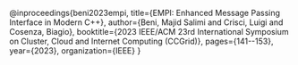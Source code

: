 @inproceedings{beni2023empi,
  title={EMPI: Enhanced Message Passing Interface in Modern C++},
  author={Beni, Majid Salimi and Crisci, Luigi and Cosenza, Biagio},
  booktitle={2023 IEEE/ACM 23rd International Symposium on Cluster, Cloud and Internet Computing (CCGrid)},
  pages={141--153},
  year={2023},
  organization={IEEE}
}